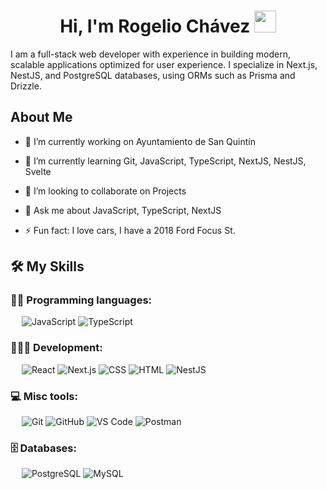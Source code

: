 <h1 align="center">Hi, I'm Rogelio Chávez <img src="https://media.giphy.com/media/hvRJCLFzcasrR4ia7z/giphy.gif" width="35"></h1>

I am a full-stack web developer with experience in building modern, scalable applications optimized for user experience. I specialize in Next.js, NestJS, and PostgreSQL databases, using ORMs such as Prisma and Drizzle.

<h2>About Me</h2>

- 🔭 I’m currently working on Ayuntamiento de San Quintín
  
- 🎯 I’m currently learning Git, JavaScript, TypeScript, NextJS, NestJS, Svelte
  
- 👯 I’m looking to collaborate on Projects
  
- 💬 Ask me about JavaScript, TypeScript, NextJS 
  
- ⚡ Fun fact: I love cars, I have a 2018 Ford Focus St.

## 🛠️ My Skills
### 👨‍💻 Programming languages: 
&emsp;
![JavaScript](https://img.shields.io/badge/-JavaScript-000?&logo=JavaScript)
![TypeScript](https://img.shields.io/badge/-TypeScript-000?&logo=TypeScript&logoColor=007ACC)
### 👨🏽‍💻 Development:
&emsp;
![React](https://img.shields.io/badge/-React-000?&logo=React)
![Next.js](https://img.shields.io/badge/-Next.js-000?&logo=Next.js)
![CSS](https://img.shields.io/badge/-CSS-000?&logo=CSS3)
![HTML](https://img.shields.io/badge/-HTML-000?&logo=HTML5)
![NestJS](https://img.shields.io/badge/-Nestjs-000?&logo=Nestjs)
### 💻 Misc tools:
&emsp;
![Git](https://img.shields.io/badge/-Git-000?&logo=Git)
![GitHub](https://img.shields.io/badge/-GitHub-000?&logo=GitHub)
![VS Code](https://img.shields.io/badge/-VS%20Code-000?&logo=Visual-Studio-Code)
![Postman](https://img.shields.io/badge/-Postman-000?&logo=Postman)
### 🗄️ Databases:
&emsp;
![PostgreSQL](https://img.shields.io/badge/-PostgreSQL-000?&logo=PostgreSQL)
![MySQL](https://img.shields.io/badge/-MySQL-000?&logo=MySQL)
